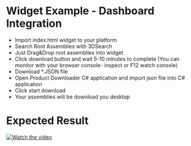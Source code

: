 # Widget Example - Dashboard Integration
  - Import index.html widget to your platform
  - Search Root Assemblies with 3DSearch
  - Just Drag&Drop root assemblies into widget
  - Click download button and wait 5-10 minutes to complete (You can monitor with your browser console- inspect or F12 watch console)
  - Download *.JSON file
  - Open Product Downloader C# application and import json file into C# application
  - Click start download
  - Your assemblies will be download you desktop

# Expected Result

[![Watch the video](https://github.com/user-attachments/assets/a0290f2f-12dc-47a6-8e94-3cf4deb30600)](https://github.com/user-attachments/assets/7a4f000f-8f13-4f56-bffe-4598c5ddc02c)


